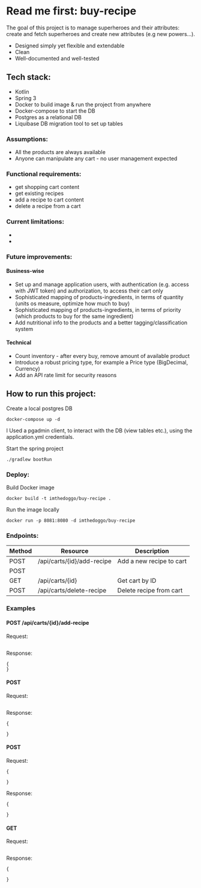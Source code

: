 # Read me first: buy-recipe
The goal of this project is to manage superheroes and their attributes:
create and fetch superheroes and create new attributes (e.g new powers...).

* Designed simply yet flexible and extendable
* Clean
* Well-documented and well-tested

## Tech stack:
* Kotlin
* Spring 3
* Docker to build image & run the project from anywhere
* Docker-compose to start the DB
* Postgres as a relational DB
* Liquibase DB migration tool to set up tables

### Assumptions:
* All the products are always available
* Anyone can manipulate any cart - no user management expected

### Functional requirements:
* get shopping cart content
* get existing recipes
* add a recipe to cart content
* delete a recipe from a cart

### Current limitations:
*
*

### Future improvements:

#### Business-wise
* Set up and manage application users, with authentication (e.g. access with JWT token) and authorization, to access their cart only
* Sophisticated mapping of products-ingredients, in terms of quantity (units os measure, optimize how much to buy)
* Sophisticated mapping of products-ingredients, in terms of priority (which products to buy for the same ingredient)
* Add nutritional info to the products and a better tagging/classification system

#### Technical
* Count inventory - after every buy, remove amount of available product
* Introduce a robust pricing type, for example a Price type (BigDecimal, Currency)
* Add an API rate limit for security reasons


## How to run this project:
Create a local postgres DB
```
docker-compose up -d
```
I Used a pgadmin client, to interact with the DB (view tables etc.), using the application.yml credentials.

Start the spring project
```
./gradlew bootRun
```

### Deploy:
Build Docker image
```
docker build -t imthedoggo/buy-recipe .
```
Run the image locally
```
docker run -p 8081:8080 -d imthedoggo/buy-recipe 
```

### Endpoints:

| Method  | Resource                     | Description              |
|---------|------------------------------|--------------------------|
| POST    | /api/carts/{id}/add-recipe   | Add a new recipe to cart |
| POST    |  |  |
| GET     | /api/carts/{id}         | Get cart by ID           |
| POST    | /api/carts/delete-recipe    | Delete recipe from cart  |


### Examples

#### POST /api/carts/{id}/add-recipe
Request:
```

```
Response:
```
{
}
```

#### POST
Request:
```

```
Response:
```
{
    
}
```
#### POST 
Request:
```
{
   
}
```
Response:
```
{
 
}
```
#### GET 
Request:
```

```
Response:
```
{
    
}
```
